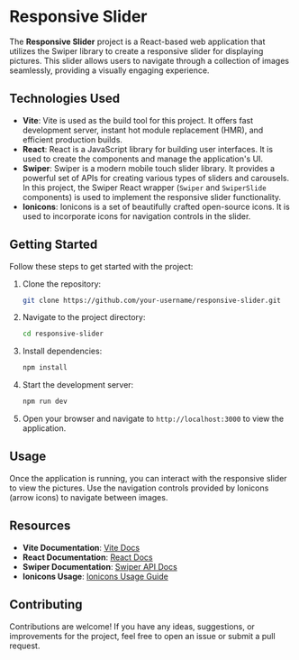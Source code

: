 # Responsive Slider

The **Responsive Slider** project is a React-based web application that utilizes the Swiper library to create a responsive slider for displaying pictures. This slider allows users to navigate through a collection of images seamlessly, providing a visually engaging experience.

## Technologies Used

- **Vite**: Vite is used as the build tool for this project. It offers fast development server, instant hot module replacement (HMR), and efficient production builds.
- **React**: React is a JavaScript library for building user interfaces. It is used to create the components and manage the application's UI.
- **Swiper**: Swiper is a modern mobile touch slider library. It provides a powerful set of APIs for creating various types of sliders and carousels. In this project, the Swiper React wrapper (`Swiper` and `SwiperSlide` components) is used to implement the responsive slider functionality.
- **Ionicons**: Ionicons is a set of beautifully crafted open-source icons. It is used to incorporate icons for navigation controls in the slider.

## Getting Started

Follow these steps to get started with the project:

1. Clone the repository:

   ```bash
   git clone https://github.com/your-username/responsive-slider.git
   ```

2. Navigate to the project directory:

   ```bash
   cd responsive-slider
   ```

3. Install dependencies:

   ```bash
   npm install
   ```

4. Start the development server:

   ```bash
   npm run dev
   ```

5. Open your browser and navigate to `http://localhost:3000` to view the application.

## Usage

Once the application is running, you can interact with the responsive slider to view the pictures. Use the navigation controls provided by Ionicons (arrow icons) to navigate between images.

## Resources

- **Vite Documentation**: [Vite Docs](https://vitejs.dev/)
- **React Documentation**: [React Docs](https://reactjs.org/docs/getting-started.html)
- **Swiper Documentation**: [Swiper API Docs](https://swiperjs.com/react)
- **Ionicons Usage**: [Ionicons Usage Guide](https://ionic.io/ionicons/usage)

## Contributing

Contributions are welcome! If you have any ideas, suggestions, or improvements for the project, feel free to open an issue or submit a pull request.
